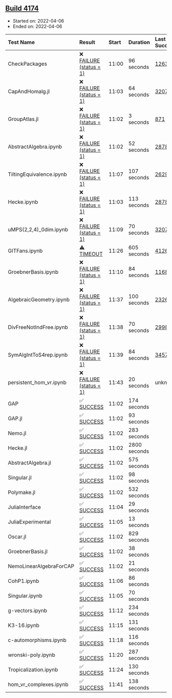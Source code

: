 ## [Build 4174](https://oscarci.mathematik.uni-kl.de/job/oscar-stable/4174/)

* Started on: 2022-04-06
* Ended on: 2022-04-06

| Test Name    | Result | Start | Duration | Last Success | First Failure |
|:-------------|:-------|:------|:---------|:-------------|:--------------|
| CheckPackages | ❌ [FAILURE (status = 1)](https://oscarci.mathematik.uni-kl.de/job/oscar-stable/4174/artifact/logs/build-4174/CheckPackages.log) | 11:00 | 96 seconds | [1263](https://oscarci.mathematik.uni-kl.de/job/oscar-stable/1263/) | [1264](https://oscarci.mathematik.uni-kl.de/job/oscar-stable/1264/) |
| CapAndHomalg.jl | ❌ [FAILURE (status = 1)](https://oscarci.mathematik.uni-kl.de/job/oscar-stable/4174/artifact/logs/build-4174/CapAndHomalg.jl.log) | 11:03 | 64 seconds | [3207](https://oscarci.mathematik.uni-kl.de/job/oscar-stable/3207/) | [3208](https://oscarci.mathematik.uni-kl.de/job/oscar-stable/3208/) |
| GroupAtlas.jl | ❌ [FAILURE (status = 1)](https://oscarci.mathematik.uni-kl.de/job/oscar-stable/4174/artifact/logs/build-4174/GroupAtlas.jl.log) | 11:02 | 3 seconds | [871](https://oscarci.mathematik.uni-kl.de/job/oscar-stable/871/) | [872](https://oscarci.mathematik.uni-kl.de/job/oscar-stable/872/) |
| AbstractAlgebra.ipynb | ❌ [FAILURE (status = 1)](https://oscarci.mathematik.uni-kl.de/job/oscar-stable/4174/artifact/logs/build-4174/AbstractAlgebra.ipynb.log) | 11:02 | 52 seconds | [2878](https://oscarci.mathematik.uni-kl.de/job/oscar-stable/2878/) | [2879](https://oscarci.mathematik.uni-kl.de/job/oscar-stable/2879/) |
| TiltingEquivalence.ipynb | ❌ [FAILURE (status = 1)](https://oscarci.mathematik.uni-kl.de/job/oscar-stable/4174/artifact/logs/build-4174/TiltingEquivalence.ipynb.log) | 11:07 | 107 seconds | [2629](https://oscarci.mathematik.uni-kl.de/job/oscar-stable/2629/) | [2630](https://oscarci.mathematik.uni-kl.de/job/oscar-stable/2630/) |
| Hecke.ipynb | ❌ [FAILURE (status = 1)](https://oscarci.mathematik.uni-kl.de/job/oscar-stable/4174/artifact/logs/build-4174/Hecke.ipynb.log) | 11:03 | 113 seconds | [2878](https://oscarci.mathematik.uni-kl.de/job/oscar-stable/2878/) | [2879](https://oscarci.mathematik.uni-kl.de/job/oscar-stable/2879/) |
| uMPS(2,2,4)_0dim.ipynb | ❌ [FAILURE (status = 1)](https://oscarci.mathematik.uni-kl.de/job/oscar-stable/4174/artifact/logs/build-4174/uMPS-2-2-4-_0dim.ipynb.log) | 11:09 | 70 seconds | [3207](https://oscarci.mathematik.uni-kl.de/job/oscar-stable/3207/) | [3208](https://oscarci.mathematik.uni-kl.de/job/oscar-stable/3208/) |
| GITFans.ipynb | ⚠ [TIMEOUT](https://oscarci.mathematik.uni-kl.de/job/oscar-stable/4174/artifact/logs/build-4174/GITFans.ipynb.log) | 11:26 | 605 seconds | [4126](https://oscarci.mathematik.uni-kl.de/job/oscar-stable/4126/) | [4127](https://oscarci.mathematik.uni-kl.de/job/oscar-stable/4127/) |
| GroebnerBasis.ipynb | ❌ [FAILURE (status = 1)](https://oscarci.mathematik.uni-kl.de/job/oscar-stable/4174/artifact/logs/build-4174/GroebnerBasis.ipynb.log) | 11:10 | 84 seconds | [1168](https://oscarci.mathematik.uni-kl.de/job/oscar-stable/1168/) | [1169](https://oscarci.mathematik.uni-kl.de/job/oscar-stable/1169/) |
| AlgebraicGeometry.ipynb | ❌ [FAILURE (status = 1)](https://oscarci.mathematik.uni-kl.de/job/oscar-stable/4174/artifact/logs/build-4174/AlgebraicGeometry.ipynb.log) | 11:37 | 100 seconds | [2326](https://oscarci.mathematik.uni-kl.de/job/oscar-stable/2326/) | [2327](https://oscarci.mathematik.uni-kl.de/job/oscar-stable/2327/) |
| DivFreeNotIndFree.ipynb | ❌ [FAILURE (status = 1)](https://oscarci.mathematik.uni-kl.de/job/oscar-stable/4174/artifact/logs/build-4174/DivFreeNotIndFree.ipynb.log) | 11:38 | 70 seconds | [2998](https://oscarci.mathematik.uni-kl.de/job/oscar-stable/2998/) | [2999](https://oscarci.mathematik.uni-kl.de/job/oscar-stable/2999/) |
| SymAlgIntToS4rep.ipynb | ❌ [FAILURE (status = 1)](https://oscarci.mathematik.uni-kl.de/job/oscar-stable/4174/artifact/logs/build-4174/SymAlgIntToS4rep.ipynb.log) | 11:39 | 84 seconds | [3457](https://oscarci.mathematik.uni-kl.de/job/oscar-stable/3457/) | [3458](https://oscarci.mathematik.uni-kl.de/job/oscar-stable/3458/) |
| persistent_hom_vr.ipynb | ❌ [FAILURE (status = 1)](https://oscarci.mathematik.uni-kl.de/job/oscar-stable/4174/artifact/logs/build-4174/persistent_hom_vr.ipynb.log) | 11:43 | 20 seconds | unknown | unknown |
| GAP | ✅ [SUCCESS](https://oscarci.mathematik.uni-kl.de/job/oscar-stable/4174/artifact/logs/build-4174/GAP.log) | 11:02 | 174 seconds |  |  |
| GAP.jl | ✅ [SUCCESS](https://oscarci.mathematik.uni-kl.de/job/oscar-stable/4174/artifact/logs/build-4174/GAP.jl.log) | 11:02 | 93 seconds |  |  |
| Nemo.jl | ✅ [SUCCESS](https://oscarci.mathematik.uni-kl.de/job/oscar-stable/4174/artifact/logs/build-4174/Nemo.jl.log) | 11:02 | 283 seconds |  |  |
| Hecke.jl | ✅ [SUCCESS](https://oscarci.mathematik.uni-kl.de/job/oscar-stable/4174/artifact/logs/build-4174/Hecke.jl.log) | 11:02 | 2800 seconds |  |  |
| AbstractAlgebra.jl | ✅ [SUCCESS](https://oscarci.mathematik.uni-kl.de/job/oscar-stable/4174/artifact/logs/build-4174/AbstractAlgebra.jl.log) | 11:02 | 575 seconds |  |  |
| Singular.jl | ✅ [SUCCESS](https://oscarci.mathematik.uni-kl.de/job/oscar-stable/4174/artifact/logs/build-4174/Singular.jl.log) | 11:02 | 98 seconds |  |  |
| Polymake.jl | ✅ [SUCCESS](https://oscarci.mathematik.uni-kl.de/job/oscar-stable/4174/artifact/logs/build-4174/Polymake.jl.log) | 11:02 | 532 seconds |  |  |
| JuliaInterface | ✅ [SUCCESS](https://oscarci.mathematik.uni-kl.de/job/oscar-stable/4174/artifact/logs/build-4174/JuliaInterface.log) | 11:04 | 29 seconds |  |  |
| JuliaExperimental | ✅ [SUCCESS](https://oscarci.mathematik.uni-kl.de/job/oscar-stable/4174/artifact/logs/build-4174/JuliaExperimental.log) | 11:05 | 13 seconds |  |  |
| Oscar.jl | ✅ [SUCCESS](https://oscarci.mathematik.uni-kl.de/job/oscar-stable/4174/artifact/logs/build-4174/Oscar.jl.log) | 11:02 | 829 seconds |  |  |
| GroebnerBasis.jl | ✅ [SUCCESS](https://oscarci.mathematik.uni-kl.de/job/oscar-stable/4174/artifact/logs/build-4174/GroebnerBasis.jl.log) | 11:02 | 38 seconds |  |  |
| NemoLinearAlgebraForCAP | ✅ [SUCCESS](https://oscarci.mathematik.uni-kl.de/job/oscar-stable/4174/artifact/logs/build-4174/NemoLinearAlgebraForCAP.log) | 11:02 | 21 seconds |  |  |
| CohP1.ipynb | ✅ [SUCCESS](https://oscarci.mathematik.uni-kl.de/job/oscar-stable/4174/artifact/logs/build-4174/CohP1.ipynb.log) | 11:06 | 86 seconds |  |  |
| Singular.ipynb | ✅ [SUCCESS](https://oscarci.mathematik.uni-kl.de/job/oscar-stable/4174/artifact/logs/build-4174/Singular.ipynb.log) | 11:05 | 70 seconds |  |  |
| g-vectors.ipynb | ✅ [SUCCESS](https://oscarci.mathematik.uni-kl.de/job/oscar-stable/4174/artifact/logs/build-4174/g-vectors.ipynb.log) | 11:12 | 234 seconds |  |  |
| K3-16.ipynb | ✅ [SUCCESS](https://oscarci.mathematik.uni-kl.de/job/oscar-stable/4174/artifact/logs/build-4174/K3-16.ipynb.log) | 11:15 | 131 seconds |  |  |
| c-automorphisms.ipynb | ✅ [SUCCESS](https://oscarci.mathematik.uni-kl.de/job/oscar-stable/4174/artifact/logs/build-4174/c-automorphisms.ipynb.log) | 11:18 | 116 seconds |  |  |
| wronski-poly.ipynb | ✅ [SUCCESS](https://oscarci.mathematik.uni-kl.de/job/oscar-stable/4174/artifact/logs/build-4174/wronski-poly.ipynb.log) | 11:20 | 287 seconds |  |  |
| Tropicalization.ipynb | ✅ [SUCCESS](https://oscarci.mathematik.uni-kl.de/job/oscar-stable/4174/artifact/logs/build-4174/Tropicalization.ipynb.log) | 11:24 | 130 seconds |  |  |
| hom_vr_complexes.ipynb | ✅ [SUCCESS](https://oscarci.mathematik.uni-kl.de/job/oscar-stable/4174/artifact/logs/build-4174/hom_vr_complexes.ipynb.log) | 11:41 | 138 seconds |  |  |
